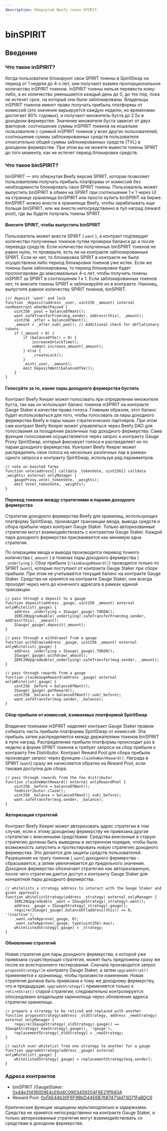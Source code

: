 ```yaml
---
description: Обернутый Beefy токен SPIRIT
---
```


# binSPIRIT

## Введение

### Что такое inSPIRIT?

Когда пользователи блокируют свои SPIRIT токены в SpiritSwap на период от 1 недели до 4-х лет, они получают взамен пропорциональное количество inSPIRIT токенов. inSPIRIT токены нельзя перевести кому-либо, а их количество уменьшается каждый день до 0, до тех пор, пока не истечет срок, на который они были заблокированы. Владельцы inSPIRIT токенов имеют право получать прибыль платформы от комиссий (это значение варьируется каждую неделю, но временами достигает 80% годовых), и получают множитель буста до 2.5х в  доходном фермерстве. Значение множителя буста зависит от двух факторов: соотношение суммы inSPIRIT токенов на кошельке пользователя с суммой inSPIRIT токенов у всех других пользователей; соотношение суммы заблокированных средств пользователя относительно общей суммы заблокированных средств (TVL) в доходном фермерстве. При этом вы не можете вывести токены SPIRIT до того момента, как не истечет период блокировки средств.&#x20;

### Что такое binSPIRIT?

binSPIRIT — это обернутая Beefy версия SPIRIT, которая позволяет пользователям получать прибыль платформы от комиссий без необходимости блокировать свои SPIRIT токены. Пользователь может выпустить binSPIRIT в обмен на SPIRIT при соотношении 1 к 1 через UI на странице хранилища binSPIRIT или просто купить binSPIRIT на бирже. binSPIRIT можно внести в хранилище Beefy, чтобы зарабатывать еще больше binSPIRIT, или же внести непосредственно в пул наград (reward pool), где вы будете получать токены SPIRIT.

#### Внесите SPIRIT, чтобы выпустить binSPIRIT

Пользователь может внести SPIRIT ( `want` ), а контракт подтвердит количество полученных токенов путем проверки баланса до и после перевода средств. Если количество полученных binSPIRIT токенов не равно нулю, то проверьте, есть ли на контракте заблокированные SPIRIT. Если их нет, то блокировка SPIRIT в контракте не была осуществлена либо период блокировки токенов уже истек. Если же токены были заблокированы, то период блокировки будет пролонгирован до максимальных 4-х лет, чтобы получить токены inSPIRIT за SPIRIT в соотношении 1 к 1. Если заблокированных токенов нет, то внесите токены SPIRIT и заблокируйте их в контракте. Наконец, выпустите равное количеству SPIRIT токенов, binSPIRIT.

```
/// deposit 'want' and lock
function _deposit(address _user, uint256 _amount) internal nonReentrant whenNotPaused {
    uint256 _pool = balanceOfWant();    
    want.safeTransferFrom(msg.sender, address(this), _amount);
    uint256 _after = balanceOfWant();    
    _amount = _after.sub(_pool); // Additional check for deflationary tokens
    if (_amount > 0) {
        if (balanceOfVe() > 0) {
            increaseUnlockTime();
            veWant.increase_amount(_amount);        
        } else {            
            _createLock();
        }        
        _mint(_user, _amount);        
        emit DepositWant(balanceOfVe());    
    }
}
```

#### Голосуйте за то, какие пары доходного фермерства бустить

Контракт Beefy Keeper может голосовать при определении множителя буста, так как он использует баланс токенов inSPIRIT на контракте Gauge Staker в качестве права голоса. Главным образом, этот баланс будет использоваться для того, чтобы голосовать за пары доходного фермерства Beefy и пары наших стратегических партнеров. При этом сам контракт Beefy Keeper может управляться через Beefy DAO для голосования за поощрение различных пар доходного фермерства. Сама фукнция голосования осуществляется через запрос к контракту Gauge Proxy SpiritSwap, который фиксирует голоса и распределяет их по парам доходного фермерства. Контракт Beefy Keeper может распределить свои голоса на несколько различных пар в рамках одного запроса к контракту SpiritSwap, используя ряд парамметров.

```
// vote on boosted farms
function vote(address[] calldata _tokenVote, uint256[] calldata _weights) external onlyManager {    
    gaugeProxy.vote(_tokenVote, _weights);    
    emit Vote(_tokenVote, _weights);
}
```

#### Перевод токенов между стратегиями и парами доходного фермерства

Стратегии доходного фермерства Beefy для хранилищ, использующих платформу SpiritSwap, производят транзакции ввода, вывода средств и сбора прибыли через контракт Gauge Staker. Только авторизованные стратегии могут взаимодействовать с контрактом Gauge Staker. Каждой паре доходного фермерства присваивается как минимум одна стратегия.

По операциям ввода и вывода производится перевод точного количества (`_amount` ) в токенах пары доходного фермерства ( `_underlying` ). Сбор прибыли (`claimGaugeReward()`) проводится только  по SPIRIT (`want`), которые поступают от контракта Gauge Staker при сборе прибыли. При этом не учитывается текущий баланс на контракте Gauge Staker. Средства не хранятся на контракте Gauge Staker, они всегда проходят через него до конечного адресата в рамках единой транзакции.&#x20;

```
// pass through a deposit to a gauge
function deposit(address _gauge, uint256 _amount) external onlyWhitelist(_gauge) {
    address _underlying = IGauge(_gauge).TOKEN();    
    IERC20Upgradeable(_underlying).safeTransferFrom(msg.sender, address(this), _amount);    
    IGauge(_gauge).deposit(_amount);
}
    
// pass through a withdrawal from a gauge
function withdraw(address _gauge, uint256 _amount) external onlyWhitelist(_gauge) {
    address _underlying = IGauge(_gauge).TOKEN();    
    IGauge(_gauge).withdraw(_amount);    
    IERC20Upgradeable(_underlying).safeTransfer(msg.sender, _amount);
}

// pass through rewards from a gauge
function claimGaugeReward(address _gauge) external onlyWhitelist(_gauge) {
    uint256 _before = balanceOfWant();
    IGauge(_gauge).getReward();
    uint256 _balance = balanceOfWant().sub(_before);
    want.safeTransfer(msg.sender, _balance);
}
```

#### Сбор прибыли от комиссий, взимаемых платформой SpiritSwap

Владение токенами inSPIRIT наделяет контракт Gauge Staker правом собирать часть прибыли платформы SpiritSwap от комиссий. Эта прибыль затем распределяется между держателями токенов binSPIRIT в пуле наград. Распределение прибыли платформы происходит раз в неделю в форме SPIRIT токенов и требует запроса на сбор прибыли к контракту Fee Distributor. Контракт Reward Pool для сбора прибыли производит запрос через функцию `claimVeWantReward()`. Награда в SPIRIT (`want`) сразу же начисляется обратно на Reward Pool, если таковая доступна для сбора.

```
// pass through rewards from the fee distributor
function claimVeWantReward() external onlyRewardPool {    
    uint256 _before = balanceOfWant();    
    feeDistributor.claim();    
    uint256 _balance = balanceOfWant().sub(_before);    
    want.safeTransfer(msg.sender, _balance);
}
```

#### Авторизация стратегий

Контракт Beefy Keeper может авторизовать адрес стратегии в том случае, если к этому доходному фермерству не привязана другая стртатегия с внесенными средствами. Средства внесенные в старую стратегию должны быть выведены в экстренном порядке, чтобы была возможность запустить и протестировать новую стратегию доходного фермерства. Это делается для защиты средств пользователей. Разрешение на трату токенов (`_want`) доходного фермерства - сбрасывается, а затем увеличивается до предельного значения. Доходное фермерство обозначает стратегию как авторизованную, после чего стратегии дается доступ к контракту Gauge Staker для конкретной пары доходного фермерства.

```
// whitelists a strategy address to interact with the Gauge Staker and gives approvals
function whitelistStrategy(address _strategy) external onlyManager {    
    IERC20Upgradeable _want = IGaugeStrategy(_strategy).want();    
    address _gauge = IGaugeStrategy(_strategy).gauge();    
    require(IGauge(_gauge).balanceOf(address(this)) == 0, '!inactive');    
    _want.safeApprove(_gauge, 0);    
    _want.safeApprove(_gauge, type(uint256).max);    
    whitelistedStrategy[_gauge] = _strategy;
}
```

#### Обновление стратегий

Новая стратегия для пары доходного фермерства, к которой уже привязана существующая стратегия, может быть предложена сразу же после ее всестороннего тестирования. Сначала производится запрос `proposeStrategy()`к контракту Gauge Staker, а затем `upgradeStrat()` применяется к хранилищу, чтобы произвести изменения. Новая стратегия должна быть привязана к тому же доходному фермерству, что и предыдущая. `upgradeStrategy()` применяется только к `retireStrat()` старой стратегии, следовательно контролируется опосредовано владельцем харинилища через обновление адреса стратегии хранилища.

```
// prepare a strategy to be retired and replaced with another
function proposeStrategy(address _oldStrategy, address _newStrategy) external onlyManager {    
    require(IGaugeStrategy(_oldStrategy).gauge() == IGaugeStrategy(_newStrategy).gauge(), '!gauge');    
    replacementStrategy[_oldStrategy] = _newStrategy;
}

// switch over whitelist from one strategy to another for a gauge
function upgradeStrategy(address _gauge) external onlyWhitelist(_gauge) {
    whitelistedStrategy[_gauge] = replacementStrategy[msg.sender];
}
```

### Адреса контрактов

* binSPIRIT /GaugeStaker: [0x44e314190D9E4cE6d4C0903459204F8E21ff940A](https://ftmscan.com/address/0x44e314190D9E4cE6d4C0903459204F8E21ff940A)
* Reward Pool: [0xFAE44b30F6F9BbD44E6B7687471dd73D71FaBDC6](https://ftmscan.com/address/0xFAE44b30F6F9BbD44E6B7687471dd73D71FaBDC6)

Критические функции защищены мультиподписью и задержками. Средства не хранятся непосредственно на контракте Gauge Staker, и только авторизованные стратегии могут взаимодействовать со средствам в доходном фермерстве.
